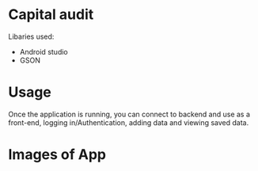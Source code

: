 # Capital audit
Libaries used:
  - Android studio
  - GSON

# Usage
Once the application is running, you can connect to backend and use as a front-end, logging in/Authentication, adding data and viewing saved data.

# Images of App

